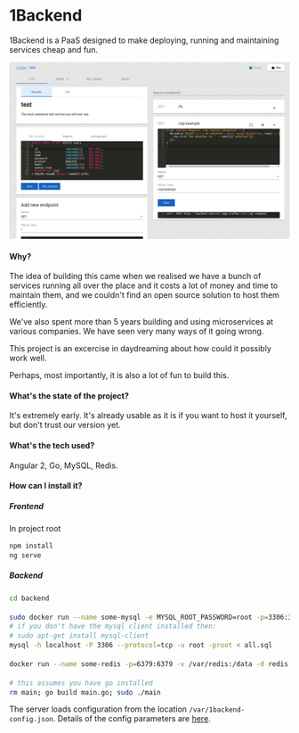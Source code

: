 # 1Backend

1Backend is a PaaS designed to make deploying, running and maintaining services cheap and fun.

![1backend service screenshot](https://raw.githubusercontent.com/1backend/1backend/master/1b.png)

#### Why?

The idea of building this came when we realised we have a bunch of services running all over the place and it costs a lot of money and time to maintain them, and we couldn't find an open source solution to host them efficiently.

We've also spent more than 5 years building and using microservices at various companies.
We have seen very many ways of it going wrong.

This project is an excercise in daydreaming about how could it possibly work well.

Perhaps, most importantly, it is also a lot of fun to build this.

#### What's the state of the project?

It's extremely early. It's already usable as it is if you want to host it yourself, but don't trust our version yet.

#### What's the tech used?

Angular 2, Go, MySQL, Redis.

#### How can I install it?

##### Frontend

In project root

```sh
npm install
ng serve
```
##### Backend

```sh
cd backend

sudo docker run --name some-mysql -e MYSQL_ROOT_PASSWORD=root -p=3306:3306 -d mysql
# if you don't have the mysql client installed then:
# sudo apt-get install mysql-client
mysql -h localhost -P 3306 --protocol=tcp -u root -proot < all.sql

docker run --name some-redis -p=6379:6379 -v /var/redis:/data -d redis redis-server --appendonly yes

# this assumes you have go installed
rm main; go build main.go; sudo ./main
```

The server loads configuration from the location `/var/1backend-config.json`.
Details of the config parameters are [here](https://github.com/1backend/1backend/blob/master/backend/config/config.go).
